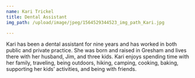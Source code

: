 ```yaml
---
name: Kari Trickel
title: Dental Assistant
img_path: /upload/image/jpeg/1564529344523_img_path_Kari.jpg

---
```




<p>Kari has been a dental assistant for nine years and has worked in both public and private practice. She was born and raised in Gresham and lives there with her husband, Jim, and three kids. Kari enjoys spending time with her family, traveling, being outdoors, hiking, camping, cooking, baking, supporting her kids&rsquo; activities, and being with friends.&nbsp;&nbsp;</p>



